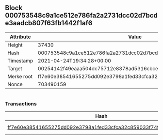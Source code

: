 ## Block 000753548c9a1ce512e786fa2a2731dcc02d7bcde3aadcb807f63fb1442f1af6

Attribute | Value
--- | ---
Height | 37430
Hash | 000753548c9a1ce512e786fa2a2731dcc02d7bcde3aadcb807f63fb1442f1af6
Timestamp | 2021-04-24T19:34:28+00:00
Target | 00254142f49eaaa504dc75712e8378ad5316cbcead634704b3734b6271167cc4
Merke root | ff7e60e38541655275dd092e3798a1fed33cfca32c859033f74f496a566c75ed
Nonce | 703490159

```

```

### Transactions

Hash | Amount
--- | ---
[ff7e60e38541655275dd092e3798a1fed33cfca32c859033f74f496a566c75ed](ff7e60e38541655275dd092e3798a1fed33cfca32c859033f74f496a566c75ed.md) | 10.00000000 SKEPTI 

